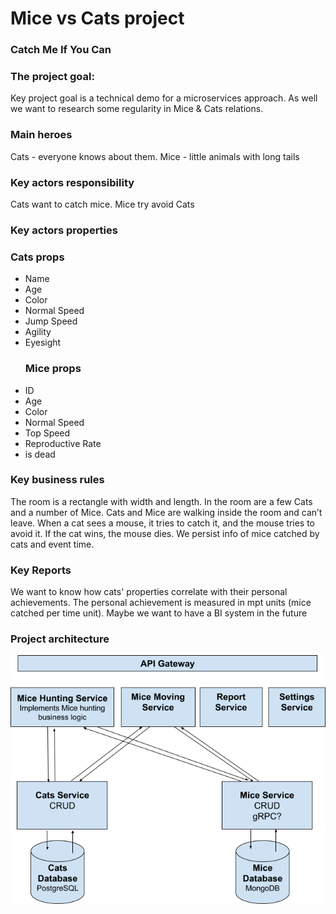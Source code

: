 # Mice vs Cats project
### **Catch Me If You Can**
### The project goal:
Key project goal is a technical demo for a microservices approach.
As well we want to research some regularity in Mice & Cats relations.
### Main heroes
Cats - everyone knows about them.
Mice - little animals with long tails
### Key actors responsibility
Cats want to catch mice.
Mice try avoid Cats
### Key actors properties
### Cats props
- Name
- Age
- Color
- Normal Speed
- Jump Speed
- Agility
- Eyesight
  ### Mice props
- ID
- Age
- Color
- Normal Speed
- Top Speed
- Reproductive Rate
- is dead
### Key business rules
The room is a rectangle with width and length.
In the room are a few Cats and a number of Mice.
Cats and Mice are walking inside the room and can’t leave.
When a cat sees a mouse, it tries to catch it, and the mouse tries to avoid it.
If the cat wins, the mouse dies.
We persist info of mice catched by cats and event time.
### Key Reports
We want to know how cats' properties correlate with their personal achievements. The personal
achievement is measured in mpt units (mice catched per time unit).
Maybe we want to have a BI system in the future
### Project architecture
![img.png](resources/img.png)

